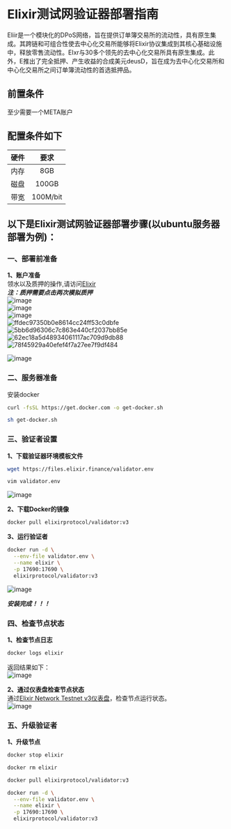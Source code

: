 # Elixir测试网验证器部署指南    

Eliir是一个模块化的DPoS网络，旨在提供订单簿交易所的流动性，具有原生集成。其跨链和可组合性使去中心化交易所能够将Elixir协议集成到其核心基础设施中，释放零售流动性。EIxr与30多个领先的去中心化交易所具有原生集成。此外，E推出了完全抵押、产生收益的合成美元deusD，旨在成为去中心化交易所和中心化交易所之间订单簿流动性的首选抵押品。

## 前置条件  
至少需要一个META账户

## 配置条件如下  
| 硬件  | 要求  |
|:-----:|:-----:|
|  内存   |   8GB   |
|   磁盘  |  100GB    |
|   带宽  |  100M/bit |

## 以下是Elixir测试网验证器部署步骤(以ubuntu服务器部署为例)：  
### 一、部署前准备  
**1、账户准备**  
领水以及质押的操作,请访问[Elixir](https://testnet-3.elixir.xyz/)  
***注：质押需要点击两次模拟质押***  
![image](https://github.com/user-attachments/assets/4ec7ad1f-e8fe-43ce-9578-9444943ae642)  
![image](https://github.com/user-attachments/assets/4bd5d818-36a7-447b-9bd8-b166331a9368)  
![image](https://github.com/user-attachments/assets/694e6091-d129-4479-9f1d-4efdf5dd34c3)  
![ffdec97350b0e8614cc24ff53c0dbfe](https://github.com/user-attachments/assets/34548659-85ad-4162-8bd3-c1aa6779f9a5)   
![5bb6d96306c7c863e440cf2037bb85e](https://github.com/user-attachments/assets/cb534bd3-2234-4619-870f-d498719b8576)   
![62ec18a5d48934061117ac709d9db88](https://github.com/user-attachments/assets/2f6232c3-f3de-4cf3-9992-ab2f5843c8e4)  
![78f45929a40efef4f7a27ee7f9df484](https://github.com/user-attachments/assets/1a54ba95-0c5c-4121-b783-f4ea4c77d0c4)  

![image](https://github.com/user-attachments/assets/92d6fa7d-65bb-4964-9bc4-f75a9d918a46)   
### 二、服务器准备  
安装docker  
```bash
curl -fsSL https://get.docker.com -o get-docker.sh
```
```bash
sh get-docker.sh
```
### 三、验证者设置  
**1、下载验证器环境模板文件**  
```bash
wget https://files.elixir.finance/validator.env
```
```bash
vim validator.env
```
![image](https://github.com/user-attachments/assets/67c657bb-7773-4330-9f03-195e345c9101)  

**2、下载Docker的镜像**  
```bash
docker pull elixirprotocol/validator:v3
```

**3、运行验证者**  
```bash
docker run -d \
  --env-file validator.env \
  --name elixir \
  -p 17690:17690 \
  elixirprotocol/validator:v3
```
![image](https://github.com/user-attachments/assets/5d48ee26-c317-4804-8b58-a6e74014c6c6)  

***安装完成！！！***  

### 四、检查节点状态  
**1、检查节点日志**  
```bash
docker logs elixir
```
返回结果如下：  
![image](https://github.com/user-attachments/assets/60317578-d26a-4f66-86dc-a621bfdb4612)  

**2、通过仪表盘检查节点状态**  
通过[Elixir Network Testnet v3仪表盘](https://testnet-3.elixir.xyz/)，检查节点运行状态。    
![image](https://github.com/user-attachments/assets/cbd77adc-9a30-428f-b55a-fb9d259ca406)  

### 五、升级验证者  
**1、升级节点**  
```bash
docker stop elixir
```
```bash
docker rm elixir
```
```bash
docker pull elixirprotocol/validator:v3
```
```bash
docker run -d \
  --env-file validator.env \
  --name elixir \
  -p 17690:17690 \
  elixirprotocol/validator:v3
```
